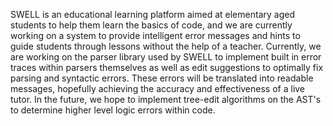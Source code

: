 SWELL is an educational learning platform aimed at elementary aged students to help them learn the basics of code, and we are currently working on a system to provide intelligent error messages and hints to guide students through lessons without the help of a teacher. Currently, we are working on the parser library used by SWELL to implement built in error traces within parsers themselves as well as edit suggestions to optimally fix parsing and syntactic errors. These errors will be translated into readable messages, hopefully achieving the accuracy and effectiveness of a live tutor. In the future, we hope to implement tree-edit algorithms on the AST's to determine higher level logic errors within code.